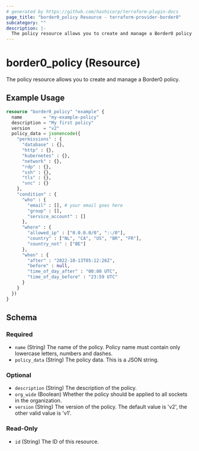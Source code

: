 ```yaml
---
# generated by https://github.com/hashicorp/terraform-plugin-docs
page_title: "border0_policy Resource - terraform-provider-border0"
subcategory: ""
description: |-
  The policy resource allows you to create and manage a Border0 policy.
---
```


# border0_policy (Resource)

The policy resource allows you to create and manage a Border0 policy.

## Example Usage

```terraform
resource "border0_policy" "example" {
  name        = "my-example-policy"
  description = "My first policy"
  version     = "v2"
  policy_data = jsonencode({
    "permissions" : {
      "database" : {},
      "http" : {},
      "kubernetes" : {},
      "network" : {},
      "rdp" : {},
      "ssh" : {},
      "tls" : {},
      "vnc" : {}
    },
    "condition" : {
      "who" : {
        "email" : [], # your email goes here
        "group" : [],
        "service_account" : []
      },
      "where" : {
        "allowed_ip" : ["0.0.0.0/0", "::/0"],
        "country" : ["NL", "CA", "US", "BR", "FR"],
        "country_not" : ["BE"]
      },
      "when" : {
        "after" : "2022-10-13T05:12:26Z",
        "before" : null,
        "time_of_day_after" : "00:00 UTC",
        "time_of_day_before" : "23:59 UTC"
      }
    }
  })
}
```

<!-- schema generated by tfplugindocs -->
## Schema

### Required

- `name` (String) The name of the policy. Policy name must contain only lowercase letters, numbers and dashes.
- `policy_data` (String) The policy data. This is a JSON string.

### Optional

- `description` (String) The description of the policy.
- `org_wide` (Boolean) Whether the policy should be applied to all sockets in the organization.
- `version` (String) The version of the policy. The default value is 'v2', the other valid value is 'v1'.

### Read-Only

- `id` (String) The ID of this resource.
